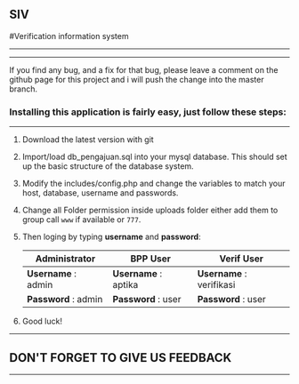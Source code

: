 ## SIV


#Verification information system
- - - -


****

If you find any bug, and a fix for that bug, please leave a comment on the github page for this project and i will push the change into the master branch.


### Installing this application is fairly easy, just follow these steps:
****


1. Download the latest version with git 

2. Import/load db_pengajuan.sql into your mysql database. This should set up the basic structure of the database system.

3. Modify the includes/config.php and change the variables to match your host, database, username and passwords.

4. Change all Folder permission inside uploads folder either add them to group call `www` if available or `777`.

5. Then loging by typing **username** and **password**:


   Administrator        | BPP User           | Verif User
   ---------------------| -----------------------| -------------------
   **Username** : admin | **Username** : aptika | **Username** : verifikasi
   **Password** : admin | **Password** : user | **Password** : user

6. Good luck!  

- - - -

## DON'T FORGET TO GIVE US FEEDBACK

- - - -

